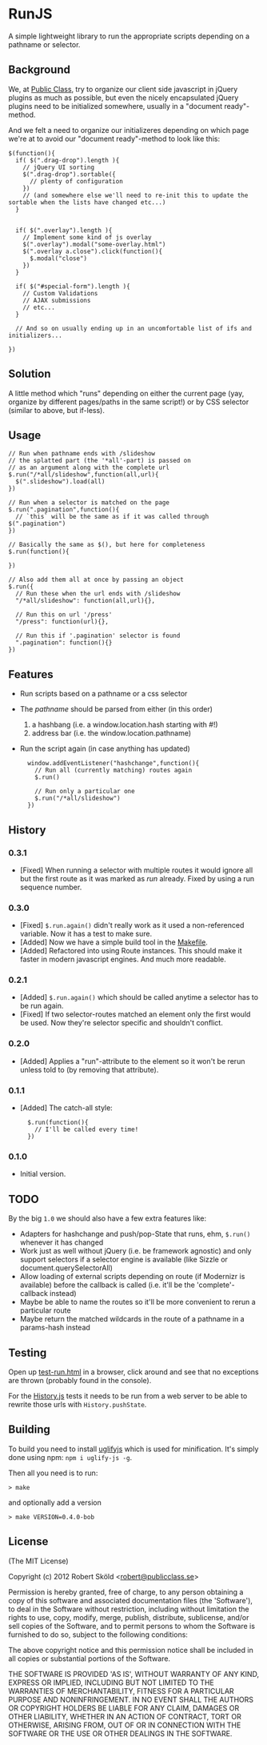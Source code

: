 # RunJS

A simple lightweight library to run the appropriate scripts depending on a pathname or selector.


## Background

We, at [Public Class](http://publicclass.se), try to organize our client side javascript in jQuery plugins as much as possible, but even the nicely encapsulated jQuery plugins need to be initialized somewhere, usually in a "document ready"-method.

And we felt a need to organize our initializeres depending on which page we're at to avoid our "document ready"-method to look like this:

    $(function(){
      if( $(".drag-drop").length ){
        // jQuery UI sorting 
        $(".drag-drop").sortable({
          // plenty of configuration
        })
        // (and somewhere else we'll need to re-init this to update the sortable when the lists have changed etc...)
      }
      
      
      if( $(".overlay").length ){
        // Implement some kind of js overlay
        $(".overlay").modal("some-overlay.html")
        $(".overlay a.close").click(function(){
          $.modal("close")
        })
      }
      
      if( $("#special-form").length ){
        // Custom Validations
        // AJAX submissions
        // etc...
      }
      
      // And so on usually ending up in an uncomfortable list of ifs and initializers...
      
    })


## Solution

A little method which "runs" depending on either the current page (yay, organize by different pages/paths in the same script!) or by CSS selector (similar to above, but if-less).


## Usage

    // Run when pathname ends with /slideshow
    // the splatted part (the '*all'-part) is passed on
    // as an argument along with the complete url
    $.run("/*all/slideshow",function(all,url){
      $(".slideshow").load(all)
    })
    
    // Run when a selector is matched on the page
    $.run(".pagination",function(){
      // `this` will be the same as if it was called through $(".pagination")
    })
    
    // Basically the same as $(), but here for completeness
    $.run(function(){
      
    })

    // Also add them all at once by passing an object
    $.run({
      // Run these when the url ends with /slideshow
      "/*all/slideshow": function(all,url){},
      
      // Run this on url '/press'
      "/press": function(url){},
      
      // Run this if '.pagination' selector is found
      ".pagination": function(){}
    })


## Features

* Run scripts based on a pathname or a css selector

* The _pathname_ should be parsed from either (in this order)
  
  1. a hashbang (i.e. a window.location.hash starting with #!)
  2. address bar (i.e. the window.location.pathname)

* Run the script again (in case anything has updated)

        window.addEventListener("hashchange",function(){
          // Run all (currently matching) routes again
          $.run()
          
          // Run only a particular one
          $.run("/*all/slideshow")
        })

## History

### 0.3.1

* [Fixed] When running a selector with multiple routes it would ignore all but the first route as it was marked as _run_ already. Fixed by using a run sequence number.

### 0.3.0

* [Fixed] `$.run.again()` didn't really work as it used a non-referenced variable. Now it has a test to make sure.
* [Added] Now we have a simple build tool in the [Makefile](./Makefile).
* [Added] Refactored into using Route instances. This should make it faster in modern javascript engines. And much more readable.

### 0.2.1

* [Added] `$.run.again()` which should be called anytime a selector has to be run again.
* [Fixed] If two selector-routes matched an element only the first would be used. Now they're selector specific and shouldn't conflict.


### 0.2.0

* [Added] Applies a "run"-attribute to the element so it won't be rerun unless told to (by removing that attribute).


### 0.1.1

* [Added] The catch-all style:

        $.run(function(){
          // I'll be called every time!
        })


### 0.1.0

* Initial version.


## TODO

By the big `1.0` we should also have a few extra features like:

* Adapters for hashchange and push/pop-State that runs, ehm, `$.run()` whenever it has changed
* Work just as well without jQuery (i.e. be framework agnostic) and only support selectors if a selector engine is available (like Sizzle or document.querySelectorAll)
* Allow loading of external scripts depending on route (if Modernizr is available) before the callback is called (i.e. it'll be the 'complete'-callback instead)
* Maybe be able to name the routes so it'll be more convenient to rerun a particular route
* Maybe return the matched wildcards in the route of a pathname in a params-hash instead


## Testing

Open up [test-run.html](./test/test-run.html) in a browser, click around and see that no exceptions are thrown (probably found in the console).

For the [History.js](https://github.com/balupton/History.js/) tests it needs to be run from a web server to be able to rewrite those urls with `History.pushState`.

## Building

To build you need to install [uglifyjs](https://github.com/mishoo/UglifyJS) which is used for minification. It's simply done using npm: `npm i uglify-js -g`.

Then all you need is to run:

```
> make
```

and optionally add a version

```
> make VERSION=0.4.0-bob
```


## License 

(The MIT License)

Copyright (c) 2012 Robert Sköld &lt;robert@publicclass.se&gt;

Permission is hereby granted, free of charge, to any person obtaining
a copy of this software and associated documentation files (the
'Software'), to deal in the Software without restriction, including
without limitation the rights to use, copy, modify, merge, publish,
distribute, sublicense, and/or sell copies of the Software, and to
permit persons to whom the Software is furnished to do so, subject to
the following conditions:

The above copyright notice and this permission notice shall be
included in all copies or substantial portions of the Software.

THE SOFTWARE IS PROVIDED 'AS IS', WITHOUT WARRANTY OF ANY KIND,
EXPRESS OR IMPLIED, INCLUDING BUT NOT LIMITED TO THE WARRANTIES OF
MERCHANTABILITY, FITNESS FOR A PARTICULAR PURPOSE AND NONINFRINGEMENT.
IN NO EVENT SHALL THE AUTHORS OR COPYRIGHT HOLDERS BE LIABLE FOR ANY
CLAIM, DAMAGES OR OTHER LIABILITY, WHETHER IN AN ACTION OF CONTRACT,
TORT OR OTHERWISE, ARISING FROM, OUT OF OR IN CONNECTION WITH THE
SOFTWARE OR THE USE OR OTHER DEALINGS IN THE SOFTWARE.
